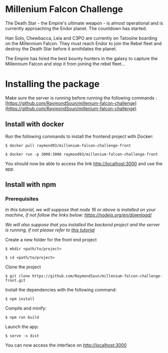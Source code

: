 # Millenium Falcon Challenge

The Death Star - the Empire's ultimate weapon - is almost operational and is currently approaching the Endor planet. The countdown has started.

Han Solo, Chewbacca, Leia and C3PO are currently on Tatooine boarding on the Millennium Falcon. They must reach Endor to join the Rebel fleet and destroy the Death Star before it annihilates the planet.

The Empire has hired the best bounty hunters in the galaxy to capture the Millennium Falcon and stop it from joining the rebel fleet...


# Installing the package

Make sure the server is running before running the following commands : [https://github.com/RaymondSoun/millenium-falcon-challenge](https://github.com/RaymondSoun/millenium-falcon-challenge)
## Install with docker

Run the following commands to install the frontend project with Docker:

```
$ docker pull raymond93/millenium-falcon-challenge-front
```

```
$ docker run -p 3000:3000 raymond93/millenium-falcon-challenge-front
```

You should now be able to access the link [http://localhost:3000](http://localhost:3000) and use the app.

## Install with npm

### Prerequisites
*In this tutorial, we will suppose that node 16 or above is installed on your machine, if not follow the links below:*
*https://nodejs.org/en/download/*

*We will also suppose that you installed the backend project and the server is running, if not please refer to [this tutorial](https://github.com/RaymondSoun/millenium-falcon-challenge)*

Create a new folder for the front end project

```
$ mkdir <path/to/project>
```

```
$ cd <path/to/project>
```

Clone the project

```
$ git clone https://github.com/RaymondSoun/millenium-falcon-challenge-front.git
```

Install the dependencies with the following command:

```
$ npm install
```

Compile and minify:

```
$ npm run build
```

Launch the app:
```
$ serve -s dist
```

You can now access the interface on [http://localhost:3000](http://localhost:3000)